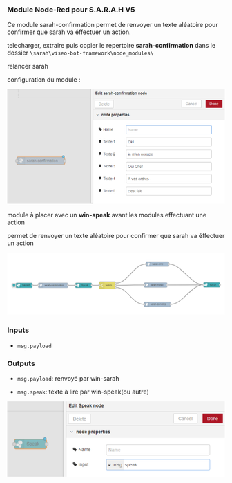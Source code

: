 ### Module Node-Red pour S.A.R.A.H V5

Ce module sarah-confirmation permet de renvoyer un texte aléatoire pour confirmer que sarah va éffectuer un action.


telecharger, extraire puis copier le repertoire **sarah-confirmation** dans le dossier `\sarah\viseo-bot-framework\node_modules\`

relancer sarah

configuration du module :

![GitHub Logo](/images/confirm1.png)

module à placer avec un **win-speak** avant les modules effectuant une action

permet de renvoyer un texte aléatoire pour confirmer que sarah va éffectuer un action

![GitHub Logo](/images/flow_all.png)


### Inputs

- `msg.payload`

### Outputs

- `msg.payload`: renvoyé par win-sarah

- `msg.speak`: texte à lire par win-speak(ou autre)

![GitHub Logo](/images/speak1.png)

